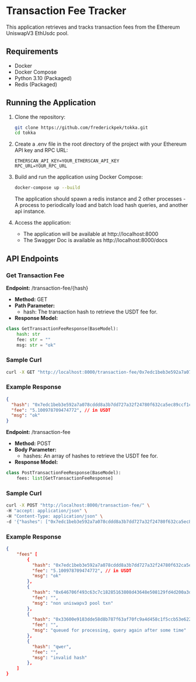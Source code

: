 # Transaction Fee Tracker

This application retrieves and tracks transaction fees from the Ethereum UniswapV3 EthUsdc pool.

## Requirements

- Docker
- Docker Compose
- Python 3.10 (Packaged)
- Redis (Packaged)

## Running the Application

1. Clone the repository:

   ```bash
   git clone https://github.com/frederickpek/tokka.git
   cd tokka
   ```

2. Create a .env file in the root directory of the project with your Ethereum API key and RPC URL:

    ```.env
    ETHERSCAN_API_KEY=YOUR_ETHERSCAN_API_KEY
    RPC_URL=YOUR_RPC_URL
    ```

3. Build and run the application using Docker Compose:

   ```bash
   docker-compose up --build
   ```
   The application should spawn a redis instance and 2 other processes - A process to periodically load and batch load hash queries, and another api instance.

4. Access the application:

   - The application will be available at http://localhost:8000
   - The Swagger Doc is available as http://localhost:8000/docs

## API Endpoints

### Get Transaction Fee

**Endpoint:** /transaction-fee/{hash}

- **Method:** GET
- **Path Parameter:**
  - hash: The transaction hash to retrieve the USDT fee for.
- **Response Model:**

```python
class GetTransactionFeeResponse(BaseModel):
    hash: str
    fee: str = ""
    msg: str = "ok"
```

### Sample Curl

```bash
curl -X GET "http://localhost:8000/transaction-fee/0x7edc1beb3e592a7a078cddd8a3b7dd727a32f24780f632ca5ec89ccf1cc6982a"
```

### Example Response

```json
{
  "hash": "0x7edc1beb3e592a7a078cddd8a3b7dd727a32f24780f632ca5ec89ccf1cc6982a",
  "fee": "5.100978709474772", // in USDT
  "msg": "ok"
}
```

**Endpoint:** /transaction-fee

- **Method:** POST
- **Body Parameter:**
  - hashes: An array of hashes to retrieve the USDT fee for.
- **Response Model:**

```python
class PostTransactionFeeResponse(BaseModel):
    fees: list[GetTransactionFeeResponse]
```

### Sample Curl

```bash
curl -X POST "http://localhost:8000/transaction-fee/" \
-H "accept: application/json" \
-H "Content-Type: application/json" \
-d '{"hashes": ["0x7edc1beb3e592a7a078cddd8a3b7dd727a32f24780f632ca5ec89ccf1cc6982a", "0x646706f493c63c7c18285163808d43648e508129fd4d200a3dd4c24a6eac354c", "0x33600e9183dde58d8b787f63af70fc9a4d458c1f5ccb53e622c90658aa6f768a", "qwer"]}'
```

### Example Response

```json
{
    "fees" [
        {
          "hash": "0x7edc1beb3e592a7a078cddd8a3b7dd727a32f24780f632ca5ec89ccf1cc6982a",
          "fee": "5.100978709474772", // in USDT
          "msg": "ok"
        },
        {
          "hash": "0x646706f493c63c7c18285163808d43648e508129fd4d200a3dd4c24a6eac354c",
          "fee": "",
          "msg": "non uniswapv3 pool txn"
        },
        {
          "hash": "0x33600e9183dde58d8b787f63af70fc9a4d458c1f5ccb53e622c90658aa6f768a",
          "fee": "",
          "msg": "queued for processing, query again after some time"
        },
        {
          "hash": "qwer",
          "fee": "",
          "msg": "invalid hash"
        },
    ]
}
```
